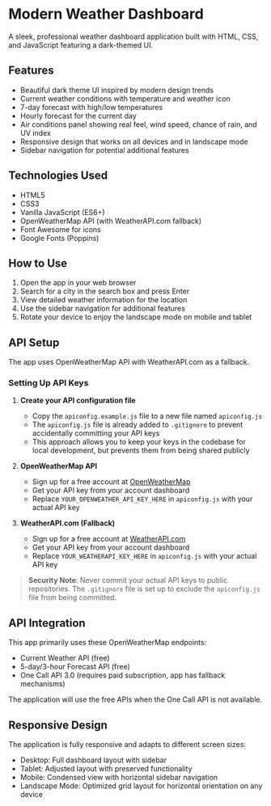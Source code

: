 # Modern Weather Dashboard

A sleek, professional weather dashboard application built with HTML, CSS, and JavaScript featuring a dark-themed UI.

## Features

- Beautiful dark theme UI inspired by modern design trends
- Current weather conditions with temperature and weather icon
- 7-day forecast with high/low temperatures
- Hourly forecast for the current day
- Air conditions panel showing real feel, wind speed, chance of rain, and UV index
- Responsive design that works on all devices and in landscape mode
- Sidebar navigation for potential additional features

## Technologies Used

- HTML5
- CSS3
- Vanilla JavaScript (ES6+)
- OpenWeatherMap API (with WeatherAPI.com fallback)
- Font Awesome for icons
- Google Fonts (Poppins)

## How to Use

1. Open the app in your web browser
2. Search for a city in the search box and press Enter
3. View detailed weather information for the location
4. Use the sidebar navigation for additional features
5. Rotate your device to enjoy the landscape mode on mobile and tablet

## API Setup

The app uses OpenWeatherMap API with WeatherAPI.com as a fallback.

### Setting Up API Keys

1. **Create your API configuration file**
   - Copy the `apiconfig.example.js` file to a new file named `apiconfig.js`
   - The `apiconfig.js` file is already added to `.gitignore` to prevent accidentally committing your API keys
   - This approach allows you to keep your keys in the codebase for local development, but prevents them from being shared publicly

2. **OpenWeatherMap API**
   - Sign up for a free account at [OpenWeatherMap](https://openweathermap.org/api)
   - Get your API key from your account dashboard
   - Replace `YOUR_OPENWEATHER_API_KEY_HERE` in `apiconfig.js` with your actual API key

3. **WeatherAPI.com (Fallback)**  
   - Sign up for a free account at [WeatherAPI.com](https://www.weatherapi.com/)
   - Get your API key from your account dashboard
   - Replace `YOUR_WEATHERAPI_KEY_HERE` in `apiconfig.js` with your actual API key

> **Security Note**: Never commit your actual API keys to public repositories. The `.gitignore` file is set up to exclude the `apiconfig.js` file from being committed.

## API Integration

This app primarily uses these OpenWeatherMap endpoints:
- Current Weather API (free)
- 5-day/3-hour Forecast API (free)
- One Call API 3.0 (requires paid subscription, app has fallback mechanisms)

The application will use the free APIs when the One Call API is not available.

## Responsive Design

The application is fully responsive and adapts to different screen sizes:
- Desktop: Full dashboard layout with sidebar
- Tablet: Adjusted layout with preserved functionality
- Mobile: Condensed view with horizontal sidebar navigation
- Landscape Mode: Optimized grid layout for horizontal orientation on any device 